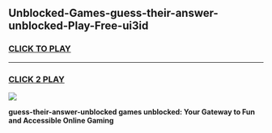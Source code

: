 
## Unblocked-Games-guess-their-answer-unblocked-Play-Free-ui3id
<h3>
<a href="https://premium76.site?title=guess-their-answer-unblocked&ref=23A">CLICK TO PLAY</a></h3>
<hr>

<h3>
<a href="https://premium76.site?title=guess-their-answer-unblocked&ref=23A">CLICK 2 PLAY</a>
  
</h3>

<a href="https://premium76.site?title=guess-their-answer-unblocked&ref=23A"><img src="https://clearcache.store/games.png"></a>


**guess-their-answer-unblocked games unblocked: Your Gateway to Fun and Accessible Online Gaming**
